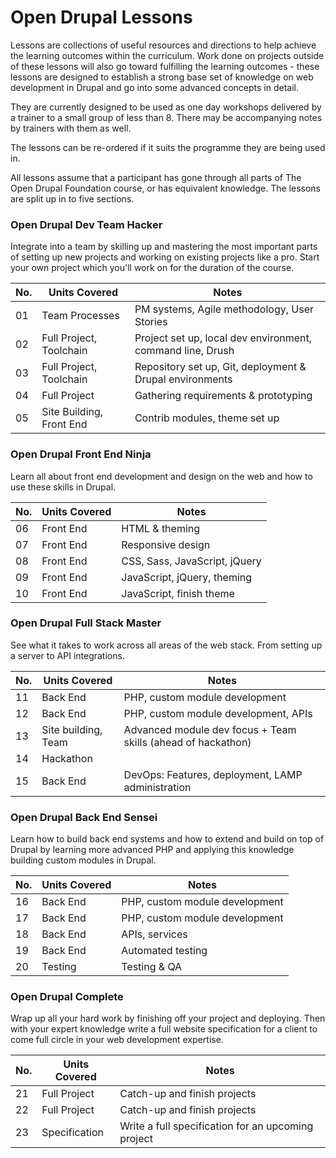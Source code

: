 Open Drupal Lessons
===================

Lessons are collections of useful resources and directions to help achieve the
learning outcomes within the curriculum. Work done on projects outside of these
lessons will also go toward fulfilling the learning outcomes - these lessons are
designed to establish a strong base set of knowledge on web development in Drupal
and go into some advanced concepts in detail.

They are currently designed to be used as one day workshops delivered by a
trainer to a small group of less than 8. There may be accompanying notes by
trainers with them as well.

The lessons can be re-ordered if it suits the programme they are being used in.

All lessons assume that a participant has gone through all parts of The Open
Drupal Foundation course, or has equivalent knowledge. The lessons are split up
in to five sections.

### Open Drupal Dev Team Hacker

Integrate into a team by skilling up and mastering the most important parts of
setting up new projects and working on existing projects like a pro. Start your
own project which you'll work on for the duration of the course.

| No.| Units Covered             | Notes                                                        |
|----|---------------------------|--------------------------------------------------------------|
| 01 | Team Processes            | PM systems, Agile methodology, User Stories                  |
| 02 | Full Project, Toolchain   | Project set up, local dev environment, command line, Drush   |
| 03 | Full Project, Toolchain   | Repository set up, Git, deployment & Drupal environments     |
| 04 | Full Project              | Gathering requirements & prototyping                         |
| 05 | Site Building, Front End  | Contrib modules, theme set up                                |

### Open Drupal Front End Ninja

Learn all about front end development and design on the web and how to use
these skills in Drupal.

| No.| Units Covered             | Notes                                                        |
|----|---------------------------|--------------------------------------------------------------|
| 06 | Front End                 | HTML & theming                                               |
| 07 | Front End                 | Responsive design                                            |
| 08 | Front End                 | CSS, Sass, JavaScript, jQuery                                |
| 09 | Front End                 | JavaScript, jQuery, theming                                  |
| 10 | Front End                 | JavaScript, finish theme                                     |

### Open Drupal Full Stack Master

See what it takes to work across all areas of the web stack. From setting up a
server to API integrations.

| No.| Units Covered             | Notes                                                        |
|----|---------------------------|--------------------------------------------------------------|
| 11 | Back End                  | PHP, custom module development                               |
| 12 | Back End                  | PHP, custom module development, APIs                         |
| 13 | Site building, Team       | Advanced module dev focus + Team skills (ahead of hackathon) |
| 14 | Hackathon                 |                                                              |
| 15 | Back End                  | DevOps: Features, deployment, LAMP administration            |

### Open Drupal Back End Sensei

Learn how to build back end systems and how to extend and build on top of
Drupal by learning more advanced PHP and applying this knowledge building
custom modules in Drupal.

| No.| Units Covered             | Notes                                                        |
|----|---------------------------|--------------------------------------------------------------|
| 16 | Back End                  | PHP, custom module development                               |
| 17 | Back End                  | PHP, custom module development                               |
| 18 | Back End                  | APIs, services                                               |
| 19 | Back End                  | Automated testing                                            |
| 20 | Testing                   | Testing & QA                                                 |

### Open Drupal Complete

Wrap up all your hard work by finishing off your project and deploying. Then with your
expert knowledge write a full website specification for a client to come full circle in
your web development expertise.

| No.| Units Covered             | Notes                                                       |
|----|---------------------------|-------------------------------------------------------------|
| 21 | Full Project              | Catch-up and finish projects                                |
| 22 | Full Project              | Catch-up and finish projects                                |
| 23 | Specification             | Write a full specification for an upcoming project          |
